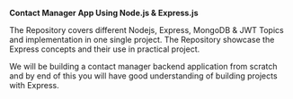 __Contact Manager App Using Node.js & Express.js__

The Repository covers different Nodejs, Express, MongoDB & JWT Topics and implementation in one single project. The Repository showcase the Express concepts and their use in practical project.

We will be building a contact manager backend application from scratch and by end of this  you will have good understanding of building projects with Express.
